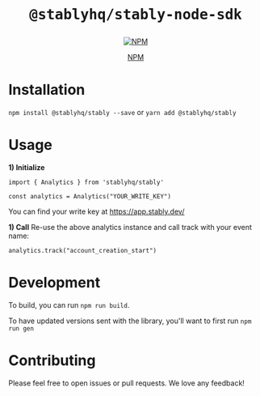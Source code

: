<h1 align="center"><pre>@stablyhq/stably-node-sdk</pre></h1>

<p align="center">
  <a href="https://www.npmjs.com/package/@mux/mux-node"><img src="https://img.shields.io/npm/v/@stablyhq/stably" title="NPM" /></a>
</p>
<p align="center">
  <a href="https://www.npmjs.com/package/@stablyhq/stably">NPM</a>
</p>

# Installation
`npm install @stablyhq/stably --save`
or
`yarn add @stablyhq/stably`

# Usage

**1) Initialize**

```node
import { Analytics } from 'stablyhq/stably'

const analytics = Analytics("YOUR_WRITE_KEY")
```
You can find your write key at https://app.stably.dev/

**1) Call**
Re-use the above analytics instance and call track with your event name:
```node
analytics.track("account_creation_start")
```

# Development
To build, you can run `npm run build`.

To have updated versions sent with the library, you'll want to first run `npm run gen`

# Contributing
Please feel free to open issues or pull requests. We love any feedback!
